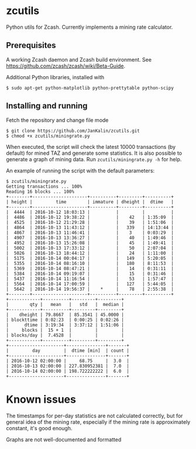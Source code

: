 # zcutils
Python utils for Zcash. Currently implements a mining rate calculator.

## Prerequisites
A working Zcash daemon and Zcash build environment. See https://github.com/zcash/zcash/wiki/Beta-Guide.

Additional Python libraries, installed with
```
$ sudo apt-get python-matplotlib python-prettytable python-scipy
```

## Installing and running
Fetch the repository and change file mode
```
$ git clone https://github.com/JanKalin/zcutils.git
$ chmod +x zcutils/miningrate.py
```

When executed, the script will check the latest 10000 transactions (by default) for mined TAZ and generate some statistics.
It is also possible to generate a graph of mining data. Run `zcutils/miningrate.py -h` for help.

An example of running the script with the default parameters:
```
$ zcutils/miningrate.py
Getting transactions ... 100%
Reading 16 blocks ... 100%
+--------+---------------------+----------+---------+----------+
| height |         time        | immature | dheight |  dtime   |
+--------+---------------------+----------+---------+----------+
|  4444  | 2016-10-12 18:03:13 |          |         |          |
|  4486  | 2016-10-12 19:38:22 |          |    42   | 1:35:09  |
|  4525  | 2016-10-12 21:29:28 |          |    39   | 1:51:06  |
|  4864  | 2016-10-13 11:43:12 |          |   339   | 14:13:44 |
|  4867  | 2016-10-13 11:46:41 |          |    3    | 0:03:29  |
|  4907  | 2016-10-13 13:36:27 |          |    40   | 1:49:46  |
|  4952  | 2016-10-13 15:26:08 |          |    45   | 1:49:41  |
|  5002  | 2016-10-13 17:33:12 |          |    50   | 2:07:04  |
|  5026  | 2016-10-13 18:44:12 |          |    24   | 1:11:00  |
|  5175  | 2016-10-14 00:04:17 |          |   149   | 5:20:05  |
|  5355  | 2016-10-14 08:16:10 |          |   180   | 8:11:53  |
|  5369  | 2016-10-14 08:47:21 |          |    14   | 0:31:11  |
|  5384  | 2016-10-14 09:19:07 |          |    15   | 0:31:46  |
|  5437  | 2016-10-14 11:16:54 |          |    53   | 1:57:47  |
|  5564  | 2016-10-14 17:00:59 |          |   127   | 5:44:05  |
|  5642  | 2016-10-14 19:56:37 |    *     |    78   | 2:55:38  |
+--------+---------------------+----------+---------+----------+
+------------+----------+---------+---------+
|        qty |   mean   |   std   |  median |
+------------+----------+---------+---------+
|    dheight | 79.8667  | 85.3541 | 45.0000 |
| blockttime | 0:02:23  | 0:00:25 | 0:02:26 |
|      dtime | 3:19:34  | 3:37:12 | 1:51:06 |
|     blocks |  15 + 1  |         |         |
| blocks/day |  7.4528  |         |         |
+------------+----------+---------+---------+
+---------------------+---------------+-------+
|         day         |  dtime [min]  | count |
+---------------------+---------------+-------+
| 2016-10-12 02:00:00 |     68.75     |  3.0  |
| 2016-10-13 02:00:00 | 227.830952381 |  7.0  |
| 2016-10-14 02:00:00 | 198.722222222 |  6.0  |
+---------------------+---------------+-------+
```

# Known issues
The timestamps for per-day statistics are not calculated correctly, but for general idea of the mining rate, especially if the mining rate is approximately constant, it's good enough.

Graphs are not well-documented and formatted
